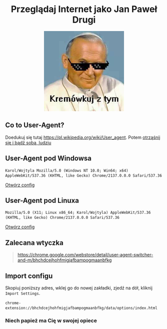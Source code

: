 <div align="center">
    <h1>Przeglądaj Internet jako Jan Paweł Drugi</h1>
    <img src="/images/kremowkuj_z_tym.jpg" alt="Kremówkuj z tym">
</div>


## Co to User-Agent?
Doedukuj się tutaj https://pl.wikipedia.org/wiki/User_agent. Potem [otrząśnij się i bądź sobą, ludziu](https://www.youtube.com/watch?v=XjehBH_ZD8w)


## User-Agent pod Windowsa
```
Karol/Wojtyla Mozilla/5.0 (Windows NT 10.0; Win64; x64) AppleWebKit/537.36 (KHTML, like Gecko) Chrome/2137.0.0.0 Safari/537.36
```
[Otwórz config](config/windows.json)


## User-Agent pod Linuxa
```
Mozilla/5.0 (X11; Linux x86_64; Karol/Wojtyla) AppleWebKit/537.36 (KHTML, like Gecko) Chrome/2137.0.0.0 Safari/537.36
```
[Otwórz config](config/linux.json)


## Zalecana wtyczka
> https://chrome.google.com/webstore/detail/user-agent-switcher-and-m/bhchdcejhohfmigjafbampogmaanbfkg


## Import configu
Skopiuj poniższy adres, wklej go do nowej zakładki, zjedź na dół, kliknij `Import Settings`.
```
chrome-extension://bhchdcejhohfmigjafbampogmaanbfkg/data/options/index.html
```


### Niech papież ma Cię w swojej opiece